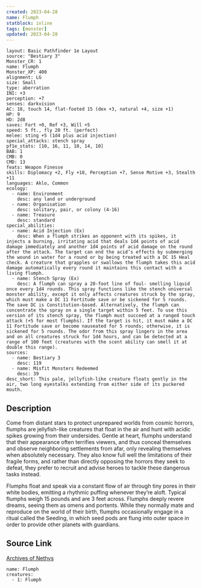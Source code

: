 ```yaml
---
created: 2023-04-28
name: Flumph
statblock: inline
tags: [monster]
updated: 2023-04-28
---
```

```statblock
layout: Basic Pathfinder 1e Layout
source: "Bestiary 3"
Monster_CR: 1
name: Flumph
Monster_XP: 400
alignment: LG
size: Small
type: aberration
INI: +3
perception: +7
senses: darkvision
AC: 18, touch 14, flat-footed 15 (dex +3, natural +4, size +1)
HP: 9
HD: 2d8
saves: Fort +0, Ref +3, Will +5
speed: 5 ft., fly 20 ft. (perfect)
melee: sting +5 (1d4 plus acid injection)
special_attacks: stench spray
pf1e_stats: [10, 16, 11, 10, 14, 10]
BAB: 1
CMB: 0
CMD: 13
feats: Weapon Finesse
skills: Diplomacy +2, Fly +18, Perception +7, Sense Motive +3, Stealth +11
languages: Aklo, Common
ecology:
  - name: Environment
    desc: any land or underground
  - name: Organisation
    desc: solitary, pair, or colony (4-16)
  - name: Treasure
    desc: standard
special_abilities:
  - name: Acid Injection (Ex)
    desc: When a flumph strikes an opponent with its spikes, it injects a burning, irritating acid that deals 1d4 points of acid damage immediately and another 1d4 points of acid damage on the round after the attack. The target can end the acid’s effects by submerging the wound in water for a round or by being treated with a DC 15 Heal check. A creature that grapples or swallows the flumph takes this acid damage automatically every round it maintains this contact with a living flumph.
  - name: Stench Spray (Ex)
    desc: A flumph can spray a 20-foot line of foul- smelling liquid once every 1d4 rounds. This spray functions like the stench universal monster ability, except it only affects creatures struck by the spray, which must make a DC 11 Fortitude save or be sickened for 5 rounds. The save DC is Constitution-based. Alternatively, the flumph can concentrate the spray on a single target within 5 feet. To use this version of its stench spray, the flumph must succeed at a ranged touch attack (+5 for most flumphs). If the target is hit, it must make a DC 11 Fortitude save or become nauseated for 5 rounds; otherwise, it is sickened for 5 rounds. The odor from this spray lingers in the area and on all creatures struck for 1d4 hours, and can be detected at a range of 100 feet (creatures with the scent ability can smell it at double this range).
sources:
  - name: Bestiary 3
    desc: 119
  - name: Misfit Monsters Redeemed
    desc: 39
desc_short: This pale, jellyfish-like creature floats gently in the air, two long eyestalks extending from either side of its puckered mouth.
```
## Description
Come from distant stars to protect unprepared worlds from cosmic horrors, flumphs are jellyfish-like creatures that float in the air and hunt with acidic spikes growing from their undersides. Gentle at heart, flumphs understand that their appearance often terrifies viewers, and thus conceal themselves and observe neighboring settlements from afar, only revealing themselves when absolutely necessary. They also know full well the limitations of their fragile forms, and rather than directly opposing the horrors they seek to defeat, they prefer to recruit and advise heroes to tackle these dangerous tasks instead.

Flumphs float and speak via a constant flow of air through tiny pores in their white bodies, emitting a rhythmic puffing whenever they’re aloft. Typical flumphs weigh 15 pounds and are 3 feet across. Flumphs deeply revere dreams, seeing them as omens and portents. While they normally mate and reproduce on the world of their birth, flumphs occasionally engage in a ritual called the Seeding, in which seed pods are flung into outer space in order to provide other planets with guardians.
## Source Link
[Archives of Nethys](https://aonprd.com/MonsterDisplay.aspx?ItemName=Flumph)
```encounter-table
name: Flumph
creatures:
  - 1: Flumph
```
